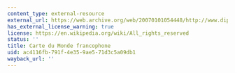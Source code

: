 ```yaml
---
content_type: external-resource
external_url: https://web.archive.org/web/20070101054448/http://www.diplomatie.gouv.fr/fr/thematiques_830/francophonie-langue-francaise_1040/francophonie_3026/francais-dans-monde_11936/carte-du-monde-francophone_6513.html
has_external_license_warning: true
license: https://en.wikipedia.org/wiki/All_rights_reserved
status: ''
title: Carte du Monde francophone
uid: ac4116fb-791f-4e35-9ae5-71d3c5a09db1
wayback_url: ''
---
```

